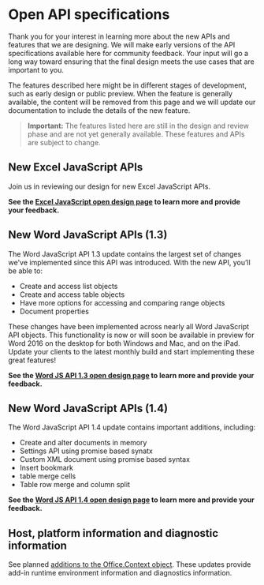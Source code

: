 # Open API specifications

Thank you for your interest in learning more about the new APIs and features that we are designing. We will make early versions of the API specifications available here for community feedback. Your input will go a long way toward ensuring that the final design meets the use cases that are important to you. 

The features described here might be in different stages of development, such as early design or public preview. When the feature is generally available, the content will be removed from this page and we will update our documentation to include the details of the new feature. 

>**Important:** The features listed here are still in the design and review phase and are not yet generally available. These features and APIs are subject to change.

## New Excel JavaScript APIs
Join us in reviewing our design for new Excel JavaScript APIs. 

**See the [Excel JavaScript open design page](https://github.com/OfficeDev/office-js-docs/tree/ExcelJs_OpenSpec) to learn more and provide your feedback.**

## New Word JavaScript APIs (1.3)
The Word JavaScript API 1.3 update contains the largest set of changes we've implemented since this API was introduced. With the new API, you’ll be able to: 

* Create and access list objects
* Create and access table objects
* Have more options for accessing and comparing range objects
* Document properties

These changes have been implemented across nearly all Word JavaScript API objects. This functionality is now or will soon be available in preview for Word 2016 on the desktop for both Windows and Mac, and on the iPad. Update your clients to the latest monthly build and start implementing these great features!

**See the [Word JS API 1.3 open design page](https://github.com/OfficeDev/office-js-docs/tree/WordJs_1.3_Openspec/word) to learn more and provide your feedback.**

## New Word JavaScript APIs (1.4)
The Word JavaScript API 1.4 update contains important additions, including:

* Create and alter documents in memory
* Settings API using promise based synatx
* Custom XML document using promise based syntax
* Insert bookmark 
* table merge cells
* Table row merge and column split

**See the [Word JS API 1.4 open design page](https://github.com/OfficeDev/office-js-docs/tree/WordJs_1.4_OpenSpec) to learn more and provide your feedback.**

## Host, platform information and diagnostic information 
See planned [additions to the Office.Context object](https://github.com/OfficeDev/office-js-docs/tree/ContextAdditions_OpenSpec). These updates provide add-in runtime environment information and diagnostics information. 
